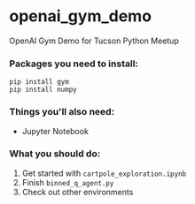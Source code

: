 # openai_gym_demo
OpenAI Gym Demo for Tucson Python Meetup

### Packages you need to install:

```
pip install gym
pip install numpy
```

### Things you'll also need:

* Jupyter Notebook

### What you should do:

1. Get started with `cartpole_exploration.ipynb`
2. Finish `binned_q_agent.py`
3. Check out other environments